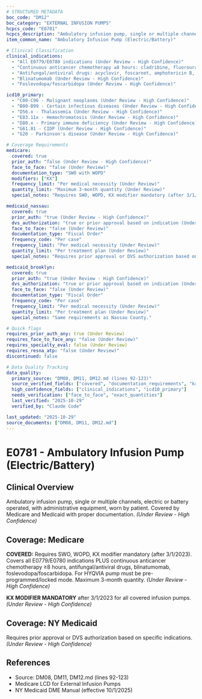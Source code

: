 ```yaml
---
# STRUCTURED METADATA
boc_code: "DM12"
boc_category: "EXTERNAL INFUSION PUMPS"
hcpcs_code: "E0781"
hcpcs_description: "Ambulatory infusion pump, single or multiple channels, electric or battery operated, with administrative equipment, worn by patient"
item_common_name: "Ambulatory Infusion Pump (Electric/Battery)"

# Clinical Classification
clinical_indications:
  - "All E0779/E0780 indications (Under Review - High Confidence)"
  - "Continuous anticancer chemotherapy ≥8 hours: cladribine, fluorouracil, cytarabine, bleomycin, floxuridine, doxorubicin, vincristine, vinblastine (Under Review - High Confidence)"
  - "Antifungal/antiviral drugs: acyclovir, foscarnet, amphotericin B, ganciclovir (Under Review - High Confidence)"
  - "Blinatumomab (Under Review - High Confidence)"
  - "Foslevodopa/foscarbidopa (Under Review - High Confidence)"

icd10_primary:
  - "C00-C96 - Malignant neoplasms (Under Review - High Confidence)"
  - "B00-B99 - Certain infectious diseases (Under Review - High Confidence)"
  - "D56.x - Thalassemia (Under Review - High Confidence)"
  - "E83.11x - Hemochromatosis (Under Review - High Confidence)"
  - "D80.x - Primary immune deficiency (Under Review - High Confidence)"
  - "G61.81 - CIDP (Under Review - High Confidence)"
  - "G20 - Parkinson's disease (Under Review - High Confidence)"

# Coverage Requirements
medicare:
  covered: true
  prior_auth: "false (Under Review - High Confidence)"
  face_to_face: "false (Under Review)"
  documentation_type: "SWO with WOPD"
  modifiers: ["KX"]
  frequency_limit: "Per medical necessity (Under Review)"
  quantity_limit: "Maximum 3-month quantity (Under Review)"
  special_notes: "Requires SWO, WOPD, KX modifier mandatory (after 3/1/2023). Covers all E0779/E0780 indications PLUS continuous anticancer chemotherapy ≥8 hours, antifungal/antiviral drugs, blinatumomab, foslevodopa/foscarbidopa. For HYQVIA pump must be pre-programmed/locked mode. Maximum 3-month quantity."

medicaid_nassau:
  covered: true
  prior_auth: "true (Under Review - High Confidence)"
  dvs_authorization: "true or prior approval based on indication (Under Review)"
  face_to_face: "false (Under Review)"
  documentation_type: "Fiscal Order"
  frequency_code: "Per case"
  frequency_limit: "Per medical necessity (Under Review)"
  quantity_limit: "Per treatment plan (Under Review)"
  special_notes: "Requires prior approval or DVS authorization based on specific indications."

medicaid_brooklyn:
  covered: true
  prior_auth: "true (Under Review - High Confidence)"
  dvs_authorization: "true or prior approval based on indication (Under Review)"
  face_to_face: "false (Under Review)"
  documentation_type: "Fiscal Order"
  frequency_code: "Per case"
  frequency_limit: "Per medical necessity (Under Review)"
  quantity_limit: "Per treatment plan (Under Review)"
  special_notes: "Same requirements as Nassau County."

# Quick flags
requires_prior_auth_any: true (Under Review)
requires_face_to_face_any: "false (Under Review)"
requires_specialty_eval: false (Under Review)
requires_resna_atp: "false (Under Review)"
discontinued: false

# Data Quality Tracking
data_quality:
  primary_source: "DM08, DM11, DM12.md (lines 92-123)"
  source_verified_fields: ["covered", "documentation_requirements", "kx_modifier_requirement"]
  high_confidence_fields: ["clinical_indications", "icd10_primary"]
  needs_verification: ["face_to_face", "exact_quantities"]
  last_verified: "2025-10-29"
  verified_by: "Claude Code"

last_updated: "2025-10-29"
source_documents: ["DM08, DM11, DM12.md"]
---
```


# E0781 - Ambulatory Infusion Pump (Electric/Battery)

## Clinical Overview
Ambulatory infusion pump, single or multiple channels, electric or battery operated, with administrative equipment, worn by patient. Covered by Medicare and Medicaid with proper documentation. *(Under Review - High Confidence)*

## Coverage: Medicare
**COVERED:** Requires SWO, WOPD, KX modifier mandatory (after 3/1/2023). Covers all E0779/E0780 indications PLUS continuous anticancer chemotherapy ≥8 hours, antifungal/antiviral drugs, blinatumomab, foslevodopa/foscarbidopa. For HYQVIA pump must be pre-programmed/locked mode. Maximum 3-month quantity. *(Under Review - High Confidence)*

**KX MODIFIER MANDATORY** after 3/1/2023 for all covered infusion pumps. *(Under Review - High Confidence)*

## Coverage: NY Medicaid
Requires prior approval or DVS authorization based on specific indications. *(Under Review - High Confidence)*

## References
- Source: DM08, DM11, DM12.md (lines 92-123)
- Medicare LCD for External Infusion Pumps
- NY Medicaid DME Manual (effective 10/1/2025)
